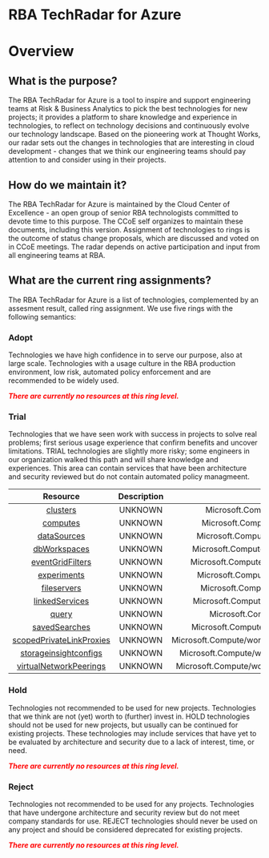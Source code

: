 
RBA TechRadar for Azure
=======================

# Overview

## What is the purpose?


The RBA TechRadar for Azure is a tool to inspire and support engineering teams at Risk & Business Analytics to pick the best technologies for new projects; it provides a platform to share knowledge and experience in technologies, to reflect on technology decisions and continuously evolve our technology landscape.  Based on the pioneering work at Thought Works, our radar sets out the changes in technologies that are interesting in cloud development - changes that we think our engineering teams should pay attention to and consider using in their projects.
## How do we maintain it?


The RBA TechRadar for Azure is maintained by the Cloud Center of Excellence - an open group of senior RBA technologists committed to devote time to this purpose.  The CCoE self organizes to maintain these documents, including this version.  Assignment of technologies to rings is the outcome of status change proposals, which are discussed and voted on in CCoE meetings.  The radar depends on active participation and input from all engineering teams at RBA.
## What are the current ring assignments?


The RBA TechRadar for Azure is a list of technologies, complemented by an assesment result, called ring assignment.  We use five rings with the following semantics:
### Adopt


Technologies we have high confidence in to serve our purpose, also at large scale.  Technologies with a usage culture in the RBA production environment, low risk, automated policy enforcement and are recommended to be widely used.  
  
***<font color="red"> There are currently no resources at this ring level. </font>***
### Trial


Technologies that we have seen work with success in projects to solve real problems;  first serious usage experience that confirm benefits and uncover limitations.  TRIAL technologies are slightly more risky; some engineers in our organization walked this path and will share knowledge and experiences.  This area can contain services that have been architecture and security reviewed but do not contain automated policy managmeent.  

|Resource|Description|Path|Status|
| :---: | :---: | :---: | :---: |
|[clusters](https://github.com/openrba/python-azure-techradar/blob/master/Microsoft.Compute/workspaces/clusters)|UNKNOWN|Microsoft.Compute/workspaces/clusters|TRIAL|
|[computes](https://github.com/openrba/python-azure-techradar/blob/master/Microsoft.Compute/workspaces/computes)|UNKNOWN|Microsoft.Compute/workspaces/computes|TRIAL|
|[dataSources](https://github.com/openrba/python-azure-techradar/blob/master/Microsoft.Compute/workspaces/dataSources)|UNKNOWN|Microsoft.Compute/workspaces/dataSources|TRIAL|
|[dbWorkspaces](https://github.com/openrba/python-azure-techradar/blob/master/Microsoft.Compute/workspaces/dbWorkspaces)|UNKNOWN|Microsoft.Compute/workspaces/dbWorkspaces|TRIAL|
|[eventGridFilters](https://github.com/openrba/python-azure-techradar/blob/master/Microsoft.Compute/workspaces/eventGridFilters)|UNKNOWN|Microsoft.Compute/workspaces/eventGridFilters|TRIAL|
|[experiments](https://github.com/openrba/python-azure-techradar/blob/master/Microsoft.Compute/workspaces/experiments)|UNKNOWN|Microsoft.Compute/workspaces/experiments|TRIAL|
|[fileservers](https://github.com/openrba/python-azure-techradar/blob/master/Microsoft.Compute/workspaces/fileservers)|UNKNOWN|Microsoft.Compute/workspaces/fileservers|TRIAL|
|[linkedServices](https://github.com/openrba/python-azure-techradar/blob/master/Microsoft.Compute/workspaces/linkedServices)|UNKNOWN|Microsoft.Compute/workspaces/linkedServices|TRIAL|
|[query](https://github.com/openrba/python-azure-techradar/blob/master/Microsoft.Compute/workspaces/query)|UNKNOWN|Microsoft.Compute/workspaces/query|TRIAL|
|[savedSearches](https://github.com/openrba/python-azure-techradar/blob/master/Microsoft.Compute/workspaces/savedSearches)|UNKNOWN|Microsoft.Compute/workspaces/savedSearches|TRIAL|
|[scopedPrivateLinkProxies](https://github.com/openrba/python-azure-techradar/blob/master/Microsoft.Compute/workspaces/scopedPrivateLinkProxies)|UNKNOWN|Microsoft.Compute/workspaces/scopedPrivateLinkProxies|TRIAL|
|[storageinsightconfigs](https://github.com/openrba/python-azure-techradar/blob/master/Microsoft.Compute/workspaces/storageinsightconfigs)|UNKNOWN|Microsoft.Compute/workspaces/storageinsightconfigs|TRIAL|
|[virtualNetworkPeerings](https://github.com/openrba/python-azure-techradar/blob/master/Microsoft.Compute/workspaces/virtualNetworkPeerings)|UNKNOWN|Microsoft.Compute/workspaces/virtualNetworkPeerings|TRIAL|

### Hold


Technologies not recommended to be used for new projects. Technologies that we think are not (yet) worth to (further) invest in.  HOLD technologies should not be used for new projects, but usually can be continued for existing projects.  These technologies may include services that have yet to be evaluated by architecture and security due to a lack of interest, time, or need.  
  
***<font color="red"> There are currently no resources at this ring level. </font>***
### Reject


Technologies not recommended to be used for any projects. Technologies that have undergone architecture and security review but do not meet company standards for use.  REJECT technologies should never be used on any project and should be considered deprecated for existing projects.  
  
***<font color="red"> There are currently no resources at this ring level. </font>***